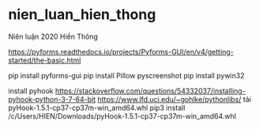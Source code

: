 # nien_luan_hien_thong
Niên luận 2020 Hiền Thông

https://pyforms.readthedocs.io/projects/Pyforms-GUI/en/v4/getting-started/the-basic.html


pip install pyforms-gui
pip install Pillow pyscreenshot
pip install pywin32


install pyhook
https://stackoverflow.com/questions/54332037/installing-pyhook-python-3-7-64-bit
	https://www.lfd.uci.edu/~gohlke/pythonlibs/
	tải pyHook-1.5.1-cp37-cp37m-win_amd64.whl
	pip3 install /c/Users/HIEN/Downloads/pyHook-1.5.1-cp37-cp37m-win_amd64.whl

